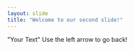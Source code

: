 ```yaml
---
layout: slide
title: "Welcome to our second slide!"
---
```

"Your Text"
Use the left arrow to go back!